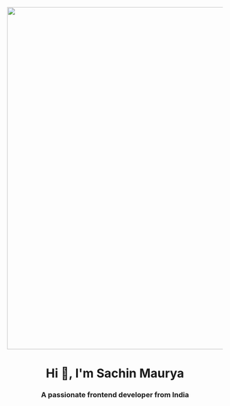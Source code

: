  <div style="text-align: center;">
        <img  src="https://eportfolio.utm.my/artefact/file/download.php?file=682041&view=171850&embedded=1&text=691127" alt="" width="800px">
    </div>
    <h1 align="center">Hi 👋, I'm Sachin Maurya</h1>
    <h3 align="center">A passionate frontend developer from India</h3>
    

